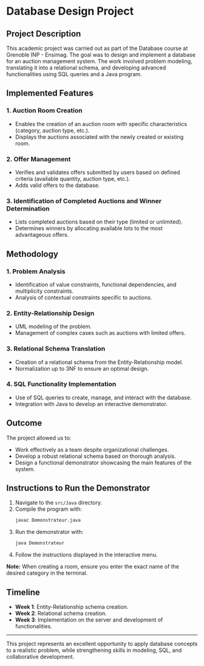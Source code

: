 # Database Design Project

## Project Description

This academic project was carried out as part of the Database course at Grenoble INP - Ensimag. The goal was to design and implement a database for an auction management system. The work involved problem modeling, translating it into a relational schema, and developing advanced functionalities using SQL queries and a Java program.


## Implemented Features

### 1. Auction Room Creation
- Enables the creation of an auction room with specific characteristics (category, auction type, etc.).
- Displays the auctions associated with the newly created or existing room.

### 2. Offer Management
- Verifies and validates offers submitted by users based on defined criteria (available quantity, auction type, etc.).
- Adds valid offers to the database.

### 3. Identification of Completed Auctions and Winner Determination
- Lists completed auctions based on their type (limited or unlimited).
- Determines winners by allocating available lots to the most advantageous offers.

## Methodology

### 1. Problem Analysis
- Identification of value constraints, functional dependencies, and multiplicity constraints.
- Analysis of contextual constraints specific to auctions.

### 2. Entity-Relationship Design
- UML modeling of the problem.
- Management of complex cases such as auctions with limited offers.

### 3. Relational Schema Translation
- Creation of a relational schema from the Entity-Relationship model.
- Normalization up to 3NF to ensure an optimal design.

### 4. SQL Functionality Implementation
- Use of SQL queries to create, manage, and interact with the database.
- Integration with Java to develop an interactive demonstrator.

## Outcome

The project allowed us to:
- Work effectively as a team despite organizational challenges.
- Develop a robust relational schema based on thorough analysis.
- Design a functional demonstrator showcasing the main features of the system.

## Instructions to Run the Demonstrator

1. Navigate to the `src/Java` directory.
2. Compile the program with:
   ```bash
   javac Demonstrateur.java
   ```
3. Run the demonstrator with:
   ```bash
   java Demonstrateur
   ```
4. Follow the instructions displayed in the interactive menu.

**Note:** When creating a room, ensure you enter the exact name of the desired category in the terminal.

## Timeline
- **Week 1**: Entity-Relationship schema creation.
- **Week 2**: Relational schema creation.
- **Week 3**: Implementation on the server and development of functionalities.

---

This project represents an excellent opportunity to apply database concepts to a realistic problem, while strengthening skills in modeling, SQL, and collaborative development.
